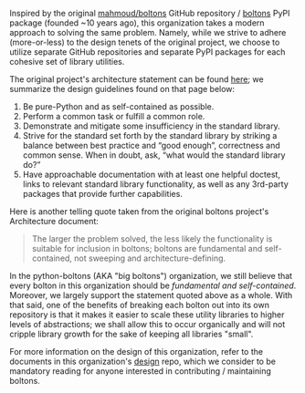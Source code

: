 Inspired by the original [mahmoud/boltons][1] GitHub repository / [boltons][3]
PyPI package (founded ~10 years ago), this organization takes a modern approach
to solving the same problem.  Namely, while we strive to adhere (more-or-less)
to the design tenets of the original project, we choose to utilize separate
GitHub repositories and separate PyPI packages for each cohesive set of library
utilities.

The original project's architecture statement can be found [here][2]; we
summarize the design guidelines found on that page below:

1. Be pure-Python and as self-contained as possible.
1. Perform a common task or fulfill a common role.
1. Demonstrate and mitigate some insufficiency in the standard library.
1. Strive for the standard set forth by the standard library by striking a
   balance between best practice and “good enough”, correctness and common
   sense. When in doubt, ask, “what would the standard library do?”
1. Have approachable documentation with at least one helpful doctest, links to
   relevant standard library functionality, as well as any 3rd-party packages
   that provide further capabilities.

Here is another telling quote taken from the original boltons project's
Architecture document:

> The larger the problem solved, the less likely the functionality is suitable
> for inclusion in boltons; boltons are fundamental and self-contained, not
> sweeping and architecture-defining.

In the python-boltons (AKA "big boltons") organization, we still believe that
every bolton in this organization should be _fundamental and self-contained_.
Moreover, we largely support the statement quoted above as a whole. With that
said, one of the benefits of breaking each bolton out into its own repository
is that it makes it easier to scale these utility libraries to higher levels of
abstractions; we shall allow this to occur organically and will not cripple
library growth for the sake of keeping all libraries "small".

For more information on the design of this organization, refer to the documents
in this organization's [design][4] repo, which we consider to be mandatory
reading for anyone interested in contributing / maintaining boltons.


[1]: https://github.com/mahmoud/boltons
[2]: https://boltons.readthedocs.io/en/latest/architecture.html
[3]: https://pypi.org/project/boltons/
[4]: https://github.com/python-boltons/design
